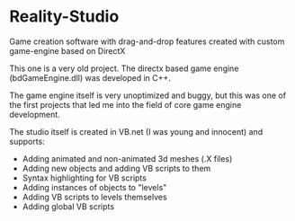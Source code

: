 # Reality-Studio

Game creation software with drag-and-drop features created with custom game-engine based on DirectX

This one is a very old project. The directx based game engine (bdGameEngine.dll) was developed in C++.

The game engine itself is very unoptimized and buggy, but this was one of the first projects that led me into the field of core game engine development.

The studio itself is created in VB.net (I was young and innocent) and supports:

- Adding animated and non-animated 3d meshes (.X files)
- Adding new objects and adding VB scripts to them
- Syntax highlighting for VB scripts
- Adding instances of objects to "levels"
- Adding VB scripts to levels themselves
- Adding global VB scripts
